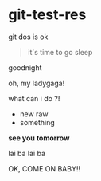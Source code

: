 # git-test-res
git dos is ok 

>it`s time to go sleep

goodnight

oh, my ladygaga!

what can i do ?!

- new raw 
- something

 **see you tomorrow**

lai ba lai ba

OK, COME ON BABY!!


